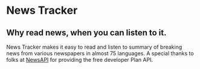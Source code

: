 # News Tracker
## Why read news, when you can listen to it.
News Tracker makes it easy to read and listen to summary of breaking news from various newspapers in almost 75 languages. A special thanks to folks at [NewsAPI](https://newsapi.org) for providing the free developer Plan API.
